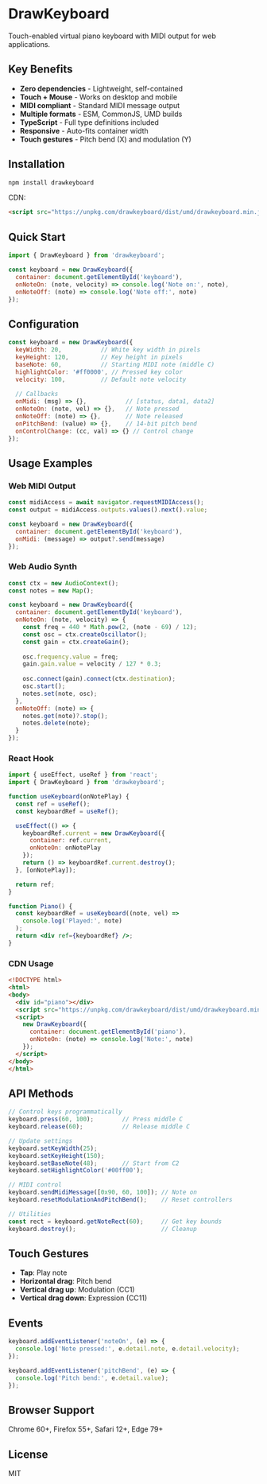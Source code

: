 # DrawKeyboard

Touch-enabled virtual piano keyboard with MIDI output for web applications.

## Key Benefits

- **Zero dependencies** - Lightweight, self-contained
- **Touch + Mouse** - Works on desktop and mobile 
- **MIDI compliant** - Standard MIDI message output
- **Multiple formats** - ESM, CommonJS, UMD builds
- **TypeScript** - Full type definitions included
- **Responsive** - Auto-fits container width
- **Touch gestures** - Pitch bend (X) and modulation (Y)

## Installation

```bash
npm install drawkeyboard
```

CDN:
```html
<script src="https://unpkg.com/drawkeyboard/dist/umd/drawkeyboard.min.js"></script>
```

## Quick Start

```javascript
import { DrawKeyboard } from 'drawkeyboard';

const keyboard = new DrawKeyboard({
  container: document.getElementById('keyboard'),
  onNoteOn: (note, velocity) => console.log('Note on:', note),
  onNoteOff: (note) => console.log('Note off:', note)
});
```

## Configuration

```javascript
const keyboard = new DrawKeyboard({
  keyWidth: 20,           // White key width in pixels
  keyHeight: 120,         // Key height in pixels  
  baseNote: 60,           // Starting MIDI note (middle C)
  highlightColor: '#ff0000', // Pressed key color
  velocity: 100,          // Default note velocity
  
  // Callbacks
  onMidi: (msg) => {},           // [status, data1, data2]
  onNoteOn: (note, vel) => {},   // Note pressed
  onNoteOff: (note) => {},       // Note released
  onPitchBend: (value) => {},    // 14-bit pitch bend
  onControlChange: (cc, val) => {} // Control change
});
```

## Usage Examples

### Web MIDI Output
```javascript
const midiAccess = await navigator.requestMIDIAccess();
const output = midiAccess.outputs.values().next().value;

const keyboard = new DrawKeyboard({
  container: document.getElementById('keyboard'),
  onMidi: (message) => output?.send(message)
});
```

### Web Audio Synth
```javascript
const ctx = new AudioContext();
const notes = new Map();

const keyboard = new DrawKeyboard({
  container: document.getElementById('keyboard'),
  onNoteOn: (note, velocity) => {
    const freq = 440 * Math.pow(2, (note - 69) / 12);
    const osc = ctx.createOscillator();
    const gain = ctx.createGain();
    
    osc.frequency.value = freq;
    gain.gain.value = velocity / 127 * 0.3;
    
    osc.connect(gain).connect(ctx.destination);
    osc.start();
    notes.set(note, osc);
  },
  onNoteOff: (note) => {
    notes.get(note)?.stop();
    notes.delete(note);
  }
});
```

### React Hook
```jsx
import { useEffect, useRef } from 'react';
import { DrawKeyboard } from 'drawkeyboard';

function useKeyboard(onNotePlay) {
  const ref = useRef();
  const keyboardRef = useRef();

  useEffect(() => {
    keyboardRef.current = new DrawKeyboard({
      container: ref.current,
      onNoteOn: onNotePlay
    });
    return () => keyboardRef.current.destroy();
  }, [onNotePlay]);

  return ref;
}

function Piano() {
  const keyboardRef = useKeyboard((note, vel) => 
    console.log('Played:', note)
  );
  return <div ref={keyboardRef} />;
}
```

### CDN Usage
```html
<!DOCTYPE html>
<html>
<body>
  <div id="piano"></div>
  <script src="https://unpkg.com/drawkeyboard/dist/umd/drawkeyboard.min.js"></script>
  <script>
    new DrawKeyboard({
      container: document.getElementById('piano'),
      onNoteOn: (note) => console.log('Note:', note)
    });
  </script>
</body>
</html>
```

## API Methods

```javascript
// Control keys programmatically
keyboard.press(60, 100);        // Press middle C
keyboard.release(60);           // Release middle C

// Update settings
keyboard.setKeyWidth(25);
keyboard.setKeyHeight(150);
keyboard.setBaseNote(48);       // Start from C2
keyboard.setHighlightColor('#00ff00');

// MIDI control
keyboard.sendMidiMessage([0x90, 60, 100]); // Note on
keyboard.resetModulationAndPitchBend();    // Reset controllers

// Utilities
const rect = keyboard.getNoteRect(60);     // Get key bounds
keyboard.destroy();                        // Cleanup
```

## Touch Gestures

- **Tap**: Play note
- **Horizontal drag**: Pitch bend  
- **Vertical drag up**: Modulation (CC1)
- **Vertical drag down**: Expression (CC11)

## Events

```javascript
keyboard.addEventListener('noteOn', (e) => {
  console.log('Note pressed:', e.detail.note, e.detail.velocity);
});

keyboard.addEventListener('pitchBend', (e) => {
  console.log('Pitch bend:', e.detail.value);
});
```

## Browser Support

Chrome 60+, Firefox 55+, Safari 12+, Edge 79+

## License

MIT
